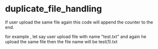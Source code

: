 # duplicate_file_handling

If user upload the same file again this code will append the counter to the end.

for example , 
let say user upload file with name "test.txt"
and again he upload the same file then the file name will be test(1).txt
